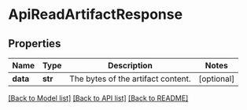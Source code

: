 # ApiReadArtifactResponse

## Properties

| Name     | Type    | Description                        | Notes      |
| -------- | ------- | ---------------------------------- | ---------- |
| **data** | **str** | The bytes of the artifact content. | [optional] |

[[Back to Model list]](../README.md#documentation-for-models) [[Back to API list]](../README.md#documentation-for-api-endpoints) [[Back to README]](../README.md)

